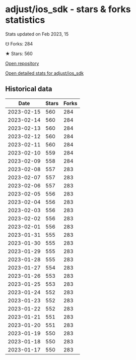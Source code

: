 # adjust/ios_sdk - stars & forks statistics

Stats updated on Feb 2023, 15

☋ Forks: 284

★ Stars: 560

[Open repository](https://github.com/adjust/ios_sdk)

[Open detailed stats for adjust/ios_sdk](https://reviewgithub.com/rep/adjust/ios_sdk)

## Historical data
| Date | Stars | Forks |
|------|-------|-------|
| 2023-02-15 | 560 | 284 | 
| 2023-02-14 | 560 | 284 | 
| 2023-02-13 | 560 | 284 | 
| 2023-02-12 | 560 | 284 | 
| 2023-02-11 | 560 | 284 | 
| 2023-02-10 | 559 | 284 | 
| 2023-02-09 | 558 | 284 | 
| 2023-02-08 | 557 | 283 | 
| 2023-02-07 | 557 | 283 | 
| 2023-02-06 | 557 | 283 | 
| 2023-02-05 | 556 | 283 | 
| 2023-02-04 | 556 | 283 | 
| 2023-02-03 | 556 | 283 | 
| 2023-02-02 | 556 | 283 | 
| 2023-02-01 | 556 | 283 | 
| 2023-01-31 | 555 | 283 | 
| 2023-01-30 | 555 | 283 | 
| 2023-01-29 | 555 | 283 | 
| 2023-01-28 | 555 | 283 | 
| 2023-01-27 | 554 | 283 | 
| 2023-01-26 | 553 | 283 | 
| 2023-01-25 | 553 | 283 | 
| 2023-01-24 | 552 | 283 | 
| 2023-01-23 | 552 | 283 | 
| 2023-01-22 | 552 | 283 | 
| 2023-01-21 | 551 | 283 | 
| 2023-01-20 | 551 | 283 | 
| 2023-01-19 | 550 | 283 | 
| 2023-01-18 | 550 | 283 | 
| 2023-01-17 | 550 | 283 | 

